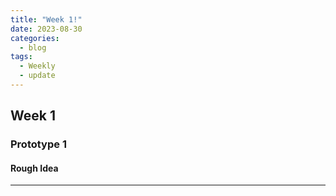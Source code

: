 ```yaml
---
title: "Week 1!"
date: 2023-08-30
categories:
  - blog
tags:
  - Weekly
  - update
---
```


## Week 1
### Prototype 1

#### Rough Idea
------